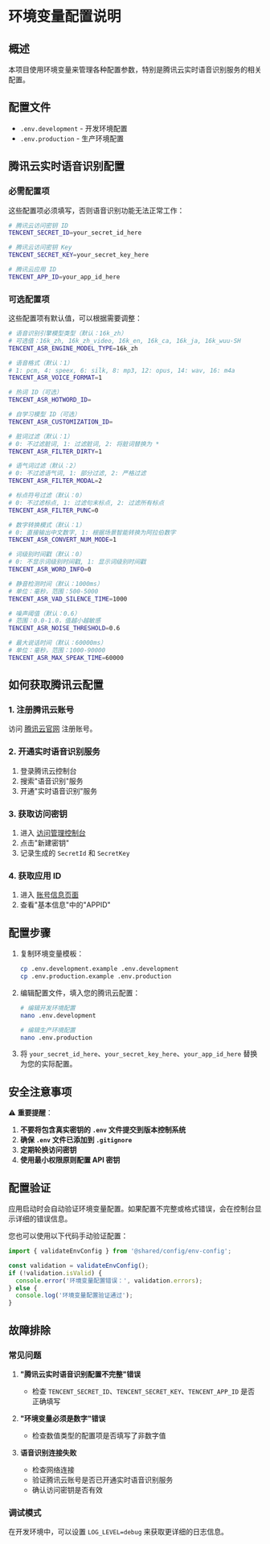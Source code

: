 # 环境变量配置说明

## 概述

本项目使用环境变量来管理各种配置参数，特别是腾讯云实时语音识别服务的相关配置。

## 配置文件

- `.env.development` - 开发环境配置
- `.env.production` - 生产环境配置

## 腾讯云实时语音识别配置

### 必需配置项

这些配置项必须填写，否则语音识别功能无法正常工作：

```bash
# 腾讯云访问密钥 ID
TENCENT_SECRET_ID=your_secret_id_here

# 腾讯云访问密钥 Key
TENCENT_SECRET_KEY=your_secret_key_here

# 腾讯云应用 ID
TENCENT_APP_ID=your_app_id_here
```

### 可选配置项

这些配置项有默认值，可以根据需要调整：

```bash
# 语音识别引擎模型类型（默认：16k_zh）
# 可选值：16k_zh, 16k_zh_video, 16k_en, 16k_ca, 16k_ja, 16k_wuu-SH
TENCENT_ASR_ENGINE_MODEL_TYPE=16k_zh

# 语音格式（默认：1）
# 1: pcm, 4: speex, 6: silk, 8: mp3, 12: opus, 14: wav, 16: m4a
TENCENT_ASR_VOICE_FORMAT=1

# 热词 ID（可选）
TENCENT_ASR_HOTWORD_ID=

# 自学习模型 ID（可选）
TENCENT_ASR_CUSTOMIZATION_ID=

# 脏词过滤（默认：1）
# 0: 不过滤脏词, 1: 过滤脏词, 2: 将脏词替换为 *
TENCENT_ASR_FILTER_DIRTY=1

# 语气词过滤（默认：2）
# 0: 不过滤语气词, 1: 部分过滤, 2: 严格过滤
TENCENT_ASR_FILTER_MODAL=2

# 标点符号过滤（默认：0）
# 0: 不过滤标点, 1: 过滤句末标点, 2: 过滤所有标点
TENCENT_ASR_FILTER_PUNC=0

# 数字转换模式（默认：1）
# 0: 直接输出中文数字, 1: 根据场景智能转换为阿拉伯数字
TENCENT_ASR_CONVERT_NUM_MODE=1

# 词级别时间戳（默认：0）
# 0: 不显示词级别时间戳, 1: 显示词级别时间戳
TENCENT_ASR_WORD_INFO=0

# 静音检测时间（默认：1000ms）
# 单位：毫秒，范围：500-5000
TENCENT_ASR_VAD_SILENCE_TIME=1000

# 噪声阈值（默认：0.6）
# 范围：0.0-1.0，值越小越敏感
TENCENT_ASR_NOISE_THRESHOLD=0.6

# 最大说话时间（默认：60000ms）
# 单位：毫秒，范围：1000-90000
TENCENT_ASR_MAX_SPEAK_TIME=60000
```

## 如何获取腾讯云配置

### 1. 注册腾讯云账号

访问 [腾讯云官网](https://cloud.tencent.com/) 注册账号。

### 2. 开通实时语音识别服务

1. 登录腾讯云控制台
2. 搜索"语音识别"服务
3. 开通"实时语音识别"服务

### 3. 获取访问密钥

1. 进入 [访问管理控制台](https://console.cloud.tencent.com/cam/capi)
2. 点击"新建密钥"
3. 记录生成的 `SecretId` 和 `SecretKey`

### 4. 获取应用 ID

1. 进入 [账号信息页面](https://console.cloud.tencent.com/developer)
2. 查看"基本信息"中的"APPID"

## 配置步骤

1. 复制环境变量模板：

   ```bash
   cp .env.development.example .env.development
   cp .env.production.example .env.production
   ```

2. 编辑配置文件，填入您的腾讯云配置：

   ```bash
   # 编辑开发环境配置
   nano .env.development

   # 编辑生产环境配置
   nano .env.production
   ```

3. 将 `your_secret_id_here`、`your_secret_key_here`、`your_app_id_here` 替换为您的实际配置。

## 安全注意事项

⚠️ **重要提醒**：

1. **不要将包含真实密钥的 `.env` 文件提交到版本控制系统**
2. **确保 `.env` 文件已添加到 `.gitignore`**
3. **定期轮换访问密钥**
4. **使用最小权限原则配置 API 密钥**

## 配置验证

应用启动时会自动验证环境变量配置。如果配置不完整或格式错误，会在控制台显示详细的错误信息。

您也可以使用以下代码手动验证配置：

```typescript
import { validateEnvConfig } from '@shared/config/env-config';

const validation = validateEnvConfig();
if (!validation.isValid) {
  console.error('环境变量配置错误：', validation.errors);
} else {
  console.log('环境变量配置验证通过');
}
```

## 故障排除

### 常见问题

1. **"腾讯云实时语音识别配置不完整"错误**
   - 检查 `TENCENT_SECRET_ID`、`TENCENT_SECRET_KEY`、`TENCENT_APP_ID` 是否正确填写

2. **"环境变量必须是数字"错误**
   - 检查数值类型的配置项是否填写了非数字值

3. **语音识别连接失败**
   - 检查网络连接
   - 验证腾讯云账号是否已开通实时语音识别服务
   - 确认访问密钥是否有效

### 调试模式

在开发环境中，可以设置 `LOG_LEVEL=debug` 来获取更详细的日志信息。
